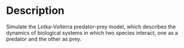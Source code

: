 # Description

Simulate the Lotka-Volterra predator-prey model, which describes the dynamics of biological systems in which two species interact, one as a predator and the other as prey.